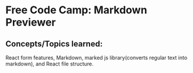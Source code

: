 # Free Code Camp: Markdown Previewer

## Concepts/Topics learned:
React form features, Markdown, marked js library(converts regular text into markdown), and React file structure.
